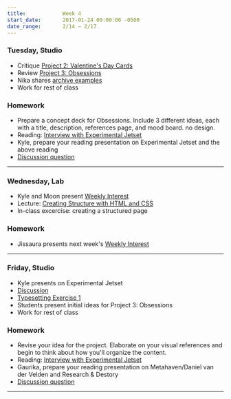 ```yaml
---
title:            Week 4
start_date:       2017-01-24 00:00:00 -0500
date_range:       2/14 – 2/17
---
```


### Tuesday, Studio
- Critique [Project 2: Valentine's Day Cards](../projects/valentines-day)
- Review [Project 3: Obsessions](../projects/obsessions)
- Nika shares [archive examples](../assets/lectures/lecture4-archives.pdf)
- Work for rest of class

### Homework

- Prepare a concept deck for Obsessions. Include 3 different ideas, each with a title, description, references page, and mood board. no design.
- Reading: [Interview with Experimental Jetset](http://www.designboom.com/design/experimental-jetset-interview/)
- Kyle, prepare your reading presentation on Experimental Jetset and the above reading
- [Discussion question](https://docs.google.com/document/d/1wx7NNjBJAJgroz4wA1gNpwhY-VmSqehdDS1kVRKsqEA/edit?usp=sharing)

---

### Wednesday, Lab

- Kyle and Moon present [Weekly Interest](/projects/weekly_interest)
- Lecture: [Creating Structure with HTML and CSS](/lectures/lab/creating-structure-with-html-and-css)
- In-class excercise: creating a structured page

### Homework

- Jissaura presents next week's [Weekly Interest](/projects/weekly_interest)

---

### Friday, Studio
- Kyle presents on Experimental Jetset
- [Discussion](https://docs.google.com/document/d/1wx7NNjBJAJgroz4wA1gNpwhY-VmSqehdDS1kVRKsqEA/edit?usp=sharing)
- [Typesetting Exercise 1](/lectures/studio/type)
- Students present initial ideas for Project 3: Obsessions
- Work for rest of class

### Homework

- Revise your idea for the project. Elaborate on your visual references and begin to think about how you'll organize the content.
- Reading: [Interview with Experimental Jetset](http://www.designboom.com/design/experimental-jetset-interview/)
- Gaurika, prepare your reading presentation on Metahaven/Daniel van der Velden and Research & Destory
- [Discussion question](https://docs.google.com/document/d/1Pt6o_3SZ1jl8owZCKsCh1bACCghAytSPgUCGsA7TJPU/edit?usp=sharing)

---
